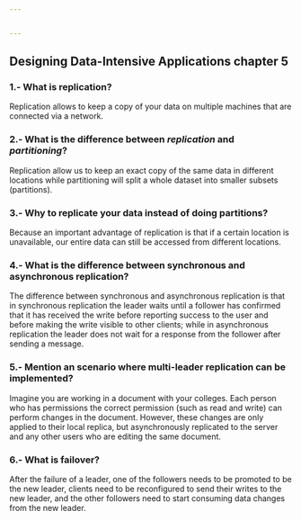 ```yaml
---


---
```


<h2 id="designing-data-intensive-applications-chapter-5">Designing Data-Intensive Applications chapter 5</h2>
<h3 id="what-is-replication">1.- What is replication?</h3>
<p>Replication allows to keep a copy of your data on multiple machines that are connected via a network.</p>
<h3 id="what-is-the-difference-between-replication-and-partitioning">2.- What is the difference between <em>replication</em> and <em>partitioning</em>?</h3>
<p>Replication allow us to keep an exact copy of the same data in different locations while partitioning will split a whole dataset into smaller subsets (partitions).</p>
<h3 id="why-to-replicate-your-data-instead-of-doing-partitions">3.- Why to replicate your data instead of doing partitions?</h3>
<p>Because an important advantage of replication is that if a certain location is unavailable, our entire data can still be accessed from different locations.</p>
<h3 id="what-is-the-difference-between-synchronous-and-asynchronous-replication">4.- What is the difference between synchronous and asynchronous replication?</h3>
<p>The difference between synchronous and asynchronous replication is that in synchronous replication the leader waits until a follower has confirmed that it has received the write before reporting success to the user and before making the write visible to other clients; while in asynchronous replication the leader does not wait for a response from the follower after sending a message.</p>
<h3 id="mention-an-scenario-where-multi-leader-replication-can-be-implemented">5.- Mention an scenario where multi-leader replication can be implemented?</h3>
<p>Imagine you are working in a document with your colleges. Each person who has permissions the correct permission (such as read and write) can perform changes in the document. However, these changes are only applied to their local replica, but asynchronously replicated to the server and any other users who are editing the same document.</p>
<h3 id="what-is-failover">6.- What is failover?</h3>
<p>After the failure of a leader, one of the followers needs to be promoted to be the new leader, clients need to be reconfigured to send their writes to the new leader, and the other followers need to start consuming data changes from the new leader.</p>

